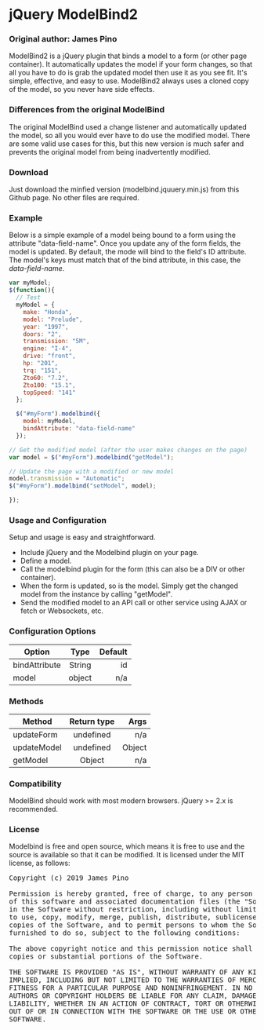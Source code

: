 # jQuery ModelBind2

### Original author: James Pino

ModelBind2 is a jQuery plugin that binds a model to a form (or other page container). It automatically updates the model if your form changes, so that all you have
to do is grab the updated model then use it as you see fit.
It's simple, effective, and easy to use. ModelBind2 always uses a cloned copy of the model, so you never have side effects.

### Differences from the original ModelBind
The original ModelBind used a change listener and automatically updated the model, so all you would ever have to do use the modified model. There are some valid use cases for this, but this new version is much safer and prevents the original model from being inadvertently modified.

### Download
Just download the minfied version (modelbind.jquuery.min.js) from this Github page. No other files are required.

### Example
Below is a simple example of a model being bound to a form using the attribute
"data-field-name". Once you update any of the form fields, the model is updated.
By default, the mode will bind to the field's ID attribute. The model's keys must
match that of the bind attribute, in this case, the <i>data-field-name</i>.

```javascript
var myModel;
$(function(){
  // Test
  myModel = {
    make: "Honda",
    model: "Prelude",
    year: "1997",
    doors: "2",
    transmission: "5M",
    engine: "I-4",
    drive: "front",
    hp: "201",
    trq: "151",
    Zto60: "7.2",
    Zto100: "15.1",
    topSpeed: "141"
  };

  $("#myForm").modelbind({
    model: myModel,
    bindAttribute: "data-field-name"
  });

// Get the modified model (after the user makes changes on the page)
var model = $("#myForm").modelbind("getModel");

// Update the page with a modified or new model
model.transmission = "Automatic";
$("#myForm").modelbind("setModel", model);

});
```

### Usage and Configuration
Setup and usage is easy and straightforward.
 * Include jQuery and the Modelbind plugin on your page.
 * Define a model.
 * Call the modelbind plugin for the form (this can also be a DIV or other container).
 * When the form is updated, so is the model. Simply get the changed model from the instance by calling "getModel".
 * Send the modified model to an API call or other service using AJAX or fetch or Websockets, etc.




### Configuration Options

| Option        | Type          | Default  |
| ------------- |:-------------:| --------:|
| bindAttribute | String        | id       |
| model         | object        | n/a      |


### Methods

| Method        | Return type   | Args     |
| ------------- |:-------------:| --------:|
| updateForm    | undefined     | n/a      |
| updateModel   | undefined     | Object   |
| getModel      | Object        | n/a      |


### Compatibility
ModelBind should work with most modern browsers. jQuery >= 2.x is recommended.
 
### License
Modelbind is free and open source, which means it is free to use and the source is available so that it can be modified. It is licensed under the MIT license, as follows:

<pre>
Copyright (c) 2019 James Pino

Permission is hereby granted, free of charge, to any person obtaining a copy
of this software and associated documentation files (the "Software"), to deal
in the Software without restriction, including without limitation the rights
to use, copy, modify, merge, publish, distribute, sublicense, and/or sell
copies of the Software, and to permit persons to whom the Software is
furnished to do so, subject to the following conditions:

The above copyright notice and this permission notice shall be included in all
copies or substantial portions of the Software.

THE SOFTWARE IS PROVIDED "AS IS", WITHOUT WARRANTY OF ANY KIND, EXPRESS OR
IMPLIED, INCLUDING BUT NOT LIMITED TO THE WARRANTIES OF MERCHANTABILITY,
FITNESS FOR A PARTICULAR PURPOSE AND NONINFRINGEMENT. IN NO EVENT SHALL THE
AUTHORS OR COPYRIGHT HOLDERS BE LIABLE FOR ANY CLAIM, DAMAGES OR OTHER
LIABILITY, WHETHER IN AN ACTION OF CONTRACT, TORT OR OTHERWISE, ARISING FROM,
OUT OF OR IN CONNECTION WITH THE SOFTWARE OR THE USE OR OTHER DEALINGS IN THE
SOFTWARE.
</pre>
